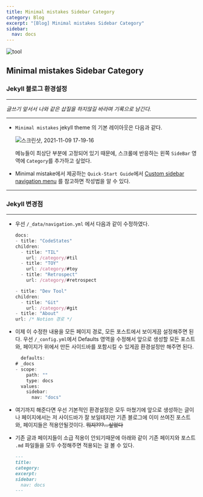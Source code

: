 ```yaml
---
title: Minimal mistakes Sidebar Category
category: Blog
excerpt: "[Blog] Minimal mistakes Sidebar Category"
sidebar:
  nav: docs
---
```


![tool](https://user-images.githubusercontent.com/83164003/140798334-e59d59e0-7a88-4007-bd04-28f832401caf.jpeg)

## Minimal mistakes Sidebar Category

### Jekyll 블로그 환경설정
---

*글쓰기 앞서서 나와 같은 삽질을 하지않길 바라며 기록으로 남긴다.*

---

- `Minimal mistakes` jekyll theme 의 기본 레이아웃은 다음과 같다.
  
	![스크린샷, 2021-11-09 17-19-16](https://user-images.githubusercontent.com/83164003/140887629-62a53fc8-a2e1-42c7-93a9-251cca254f5a.png)

  메뉴들이 최상단 부분에 고정되어 있기 때문에, 스크롤에 반응하는 왼쪽 `SideBar` 영역에 `Category`를 추가하고 싶었다. 

- Minimal mistake에서 제공하는 `Quick-Start Guide`에서 <a href="https://mmistakes.github.io/minimal-mistakes/docs/layouts/#custom-sidebar-navigation-menu" target="_blank">Custom sidebar navigation menu</a> 를 참고하면 작성법을 알 수 있다.

---
### Jekyll 변경점

---

- 우선 `/_data/navigation.yml` 에서 다음과 같이 수정하였다.
	
	```js
	docs:
  - title: "CodeStates"
    children:
      - title: "TIL"
        url: /category/#til
      - title: "TOY"
        url: /category/#toy
      - title: "Retrospect"
        url: /category/#retrospect

  - title: "Dev Tool"
    children:
      - title: "Git"
        url: /category/#git
  - title: "About"
    url: /* Notion 경로 */
	```

- 이제 이 수정한 내용을 모든 페이지 경로, 모든 포스트에서 보이게끔 설정해주면 된다. 우선 `/_config.yml`에서 Defaults 영역을 수정해서 앞으로 생성할 모든 포스트와, 페이지가 위에서 만든 사이드바를 포함시킬 수 있게끔 환경설정만 해주면 된다.

  ```js
	defaults:
  # _docs
  - scope:
      path: ""
      type: docs
    values:
      sidebar:
        nav: "docs"
	```

- 여기까지 해준다면 우선 기본적인 환경설정은 모두 마쳤기에 앞으로 생성하는 글이나 페이지에서는 저 사이드바가 잘 보일테지만 기존 블로그에 이미 쓰여진 포스트와, 페이지들은 적용안될것이다. ~~뭐지???...싶었다~~

- 기존 글과 페이지들이 소급 적용이 안되기때문에 아래와 같이 기존 페이지와 포스트 `.md` 파일들을 모두 수정해주면 적용되는 걸 볼 수 있다.

  ```md
  ---
  title: 
  category: 
  excerpt: 
  sidebar:
    nav: docs
  ---
	```
